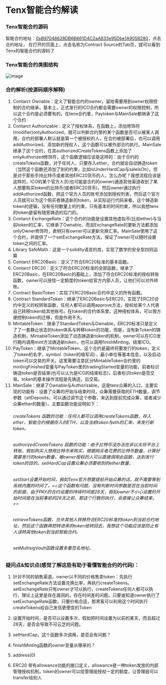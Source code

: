 # Tenx智能合约解读

### Tenx智能合约源码
  智能合约地址：[0xB97048628DB6B661D4C2aA833e95Dbe1A905B280](https://etherscan.io/address/0xB97048628DB6B661D4C2aA833e95Dbe1A905B280)，点击合约地址，
  在打开的页面上，点击名称为Contract Source的Tab页，就可以看到Tenx的智能合约的源码了

### Tenx智能合约类图结构
![image](https://github.com/wangjohnny/Tenx-Contracts-Explanation/raw/master/tenx-pay-model.png)

### 合约解析(按源码顺序解释)
1. Contarct Ownable：定义了智能合约的owner，留给需要用到owner权限控制的合约继承，基本上，正式发行的ICO合约都会需要owner的权限控制，所以这个合约是必须要有的。在tenx合约里，Paytoken与MainSale都继承了这个合约
2. Contarct Authorizable：定义了授权体系，在函数上，添加修饰符(modifier)onlyAuthorized，就可以判断合约里的某个函数是否可以被某人调用，合约的部署人默认就是第一个被授权的人，在合约被部署后，也可以调用addAuthorized，添加新的授权人，这个函数可以被外部合约执行。MainSale继承了这个合约，在其authorizedCreateTokens函数上添加了onlyAuthorized修饰符，这个函数逻辑应该是这样的：由于合约的createTokens函数，对于任何人，只要存入ether，合约就会自动铸造token（当然这个函数还添加了别的约束，比如isUnderHardCap与saleIsOn）。但是对于那些手持比特币或者其他ERC20货币的人，怎么办呢？我想流程应该是这样的，ICO的某个官方人员(也可能是合约的owner)通道其他渠道收到了某人想要购买token的比特币(或者ERC20货币)，然后owner通过执行addAuthorized函数，把这个官方人员的账号添加到授权列表，然后这个官方人员就可以为这个购买者铸造新的token，从实际运行代码来看，这个铸造新token的逻辑，没有任何数量上的约束，只有基本的时间约束，所以我想tenx的token是留有随意铸造的后门的。
3. Contarct ExchangeRate：这个合约的功能是设置其他虚拟币(比如ether)与当前token的汇率，它继承了Ownable，而且ExchangeRate的更新方法都添加onlyOwner修饰符，表明只有owner可以更新兑换汇率。MainSale使用了这个合约，并提供了一个setExchangeRate方法，保证了owner可以随时设置token之间的汇率。
4. Library SafeMath：这是一个solidity语言的库，实现了数学的安全型四则运算
5. Contarct ERC20Basic：定义了符合ERC20标准的基本函数。
6. Contarct ERC20：定义了符合ERC20标准的全部函数，继承了ERC20Basic，在ERC20Basic的基础上，添加了符合ERC20标准的授权转账函数，owner可以授信一定额度的token给官方内部人员，让他们可以对外转账。
7. Contract BasicToken：实现了ERC20Basic合约中定义的所有函数。
8. Contract StandardToken：继承了ERC20Basic与ERC20，实现了ERC20合约中定义的权转账函数，任何人都可以调用approve方法，授权给某个人代表自己转移token给其他账号。在token的合约体系里，这种授权体系，可以很方便控制token的迁移，但是作用不大。
9. MintableToken：继承了StandardToken与Ownable，ERC20标准只是定义了了一套静止状态的token体系与转移token的功能，但是，没有新Token的铸造机制，MintableToken添加了动态铸造新token的机制，owner可以在ICO发行期内调用mint方法铸造新token，也可以调用finishMinting，结束ICO。
10. PayToken：继承了MintableToken，这个合约是最终将要发行的token，定义了token的名字，symbol（token的缩写词），最小单位等基本信息，以及启动token可以交易的开关。这里需要注意区分MintableToken合约里的mintingFinished变量与PayToken里的tradingStarted变量的功能，前者标识铸造token是否结束(也可以认为是ICO的结束标志)，后者标识token是否交易。token的基本操作流程是先铸造，后交易。
11. MainSale：继承了Ownable与Authorizable，这是tenx众筹的入口，主要实现的功能有：设置了众筹的开始与结束时间，众筹需要获取的ETH数量，调节参数（altDeposits，可以通过调节这个参数，来达到提前完成众筹，或者减少众筹ether的数量）。主要函数功能说明如下：
    ###### createTokens 函数的功能：任何人都可以调用createTokens函数，存入ether，智能合约根据存入的ETH，以及当前token与eth的汇率，来发行新token。
    ###### authorizedCreateTokens 函数的功能：由于比特币没办法在非以太坊平台上转账，假如购买人想用比特币来购买，根据购买者花费的比特币数量，计算好需要发行的token数量，被owner授权的人可以直接调用此函数，达到发行token的目的。setHardCap设置众筹必须要收到的ether数量，
    ###### setStart设置开始时间，假如Tenx官方想要提前开始众筹的话，就不需要等到系统内置的时间了，==这个函数有问题，没有判断时间参数是否在当前时间的前面，由于PAY的合约设置的持续时间是28天，假如owner不小心设置的开始时间是在当前事前的28天之前，那这个行数的执行，会直接让众筹结束。==
    ###### retrieveTokens函数，允许其他人转移符合ERC20标准的token到当前合约地址，然后这个函数再把转进来的token给转回去，我想这个功能应该是防止有人误转其他token到当前智能合约。
    ###### setMultisigVault函数设置多重签名地址。

### 疑问点&知识点(感觉了解这些有助于看懂智能合约的代码)：
1. 针对不同的销售渠道，owner以不同的价格售卖token：先执行setExchangeRate方法设置兑换比率，再执行createTokens。setExchangeRate只有owner才可以执行，createTokens任何人都可以执行，理论上这里是存在漏洞的，存在时间差的问题。只要谁知道owner执行了setExchangeRate函数，只要价格合适，那黑客可以利用这个时间执行createTokens给自己发信更便宜的Token

2. 设置开始时间，是否可以设置多次，假如把时间设置为以前的某天，而且超过28天，是否会导致不可云芝的问题。

3. setHardCap，这个函数多次调用，是否会有问题？

4. finishMinting函数的owner变量从哪来的？

5. address(0)

6. ERC20 带有allowance功能的接口定义，allowance是一种token发放的内部管理授权机制，token的owner可以给管理层授权一定的额度，让管理层可以transfer给别人

